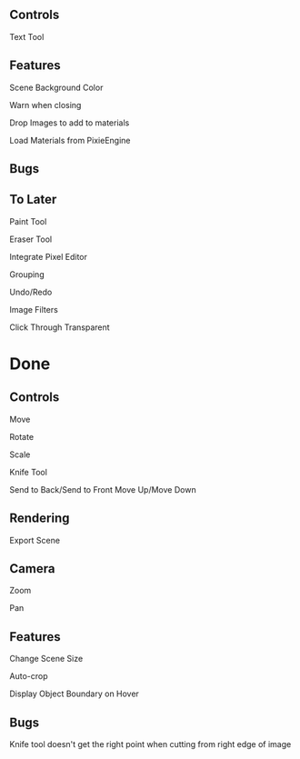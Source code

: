 Controls
--------

Text Tool

Features
--------

Scene Background Color

Warn when closing

Drop Images to add to materials

Load Materials from PixieEngine

Bugs
----

To Later
--------

Paint Tool

Eraser Tool

Integrate Pixel Editor

Grouping

Undo/Redo

Image Filters

Click Through Transparent

Done
====

Controls
--------

Move

Rotate

Scale

Knife Tool

Send to Back/Send to Front Move Up/Move Down


Rendering
---------

Export Scene


Camera
------

Zoom

Pan


Features
--------

Change Scene Size

Auto-crop

Display Object Boundary on Hover

Bugs
----

Knife tool doesn't get the right point when cutting from right edge of image
